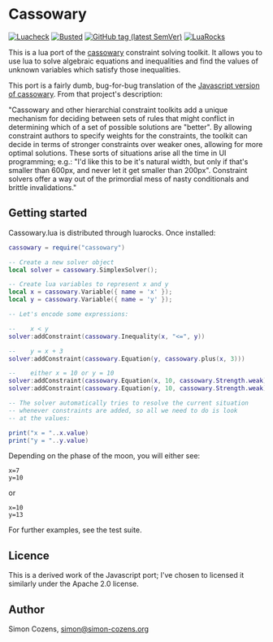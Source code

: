 # Cassowary

[![Luacheck](https://github.com/sile-typesetter/cassowary.lua/workflows/Luacheck/badge.svg)](https://github.com/sile-typesetter/cassowary.lua/actions)
[![Busted](https://github.com/sile-typesetter/cassowary.lua/workflows/Busted/badge.svg)](https://github.com/sile-typesetter/cassowary.lua/actions)
[![GitHub tag (latest SemVer)](https://img.shields.io/github/v/tag/sile-typesetter/cassowary.lua)](https://github.com/sile-typesetter/cassowary.lua/releases)
[![LuaRocks](https://img.shields.io/luarocks/v/sile-typesetter/cassowary)](https://luarocks.org/modules/sile-typesetter/cassowary)

This is a lua port of the [cassowary](http://constraints.cs.washington.edu/cassowary/)
constraint solving toolkit. It allows you to use lua to solve algebraic equations and
inequalities and find the values of unknown variables which satisfy those inequalities.

This port is a fairly dumb, bug-for-bug translation of the 
[Javascript version of cassowary](https://github.com/slightlyoff/cassowary.js). From that
project's description:

"Cassowary and other hierarchial constraint toolkits add a unique mechanism for deciding between sets of rules that might conflict in determining which of a set of possible solutions are "better". By allowing constraint authors to specify weights for the constraints, the toolkit can decide in terms of stronger constraints over weaker ones, allowing for more optimal solutions. These sorts of situations arise all the time in UI programming; e.g.: "I'd like this to be it's natural width, but only if that's smaller than 600px, and never let it get smaller than 200px". Constraint solvers offer a way out of the primordial mess of nasty conditionals and brittle invalidations."

## Getting started

Cassowary.lua is distributed through luarocks. Once installed:

```lua
cassowary = require("cassowary")

-- Create a new solver object
local solver = cassowary.SimplexSolver();

-- Create lua variables to represent x and y
local x = cassowary.Variable({ name = 'x' });
local y = cassowary.Variable({ name = 'y' });

-- Let's encode some expressions:

--    x < y
solver:addConstraint(cassowary.Inequality(x, "<=", y))

--    y = x + 3
solver:addConstraint(cassowary.Equation(y, cassowary.plus(x, 3)))

--    either x = 10 or y = 10
solver:addConstraint(cassowary.Equation(x, 10, cassowary.Strength.weak))
solver:addConstraint(cassowary.Equation(y, 10, cassowary.Strength.weak))

-- The solver automatically tries to resolve the current situation
-- whenever constraints are added, so all we need to do is look
-- at the values:

print("x = "..x.value)
print("y = "..y.value)
```

Depending on the phase of the moon, you will either see:

```
x=7
y=10
```

or

```
x=10
y=13
```

For further examples, see the test suite.

## Licence

This is a derived work of the Javascript port; I've chosen to
licensed it similarly under the Apache 2.0 license.

## Author

Simon Cozens, <simon@simon-cozens.org>
